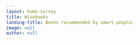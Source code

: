 ```yaml
---
layout: home-survey
title: Wisebooks
landing-title: Books recommended by smart people.
image: null
author: null
---
```

